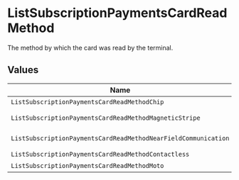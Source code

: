 # ListSubscriptionPaymentsCardReadMethod

The method by which the card was read by the terminal.


## Values

| Name                                                           | Value                                                          |
| -------------------------------------------------------------- | -------------------------------------------------------------- |
| `ListSubscriptionPaymentsCardReadMethodChip`                   | chip                                                           |
| `ListSubscriptionPaymentsCardReadMethodMagneticStripe`         | magnetic-stripe                                                |
| `ListSubscriptionPaymentsCardReadMethodNearFieldCommunication` | near-field-communication                                       |
| `ListSubscriptionPaymentsCardReadMethodContactless`            | contactless                                                    |
| `ListSubscriptionPaymentsCardReadMethodMoto`                   | moto                                                           |